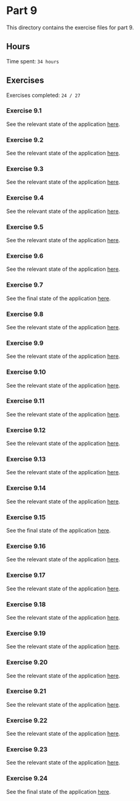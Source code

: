 # Part 9

This directory contains the exercise files for part 9.

## Hours

Time spent: `34 hours`

## Exercises

Exercises completed: `24 / 27`

### Exercise 9.1

See the relevant state of the application [here](https://github.com/rikurauhala/fullstack/tree/a9ef932986746549abedaff55378e38c0bd95a7f/exercises/part09/project).

### Exercise 9.2

See the relevant state of the application [here](https://github.com/rikurauhala/fullstack/tree/e4670f963a9756939cbd25b97807a41a277bfaf6/exercises/part09/project).

### Exercise 9.3

See the relevant state of the application [here](https://github.com/rikurauhala/fullstack/tree/339a4f7d97ef5cf0d480b19f172929b9852b0e6d/exercises/part09/project).

### Exercise 9.4

See the relevant state of the application [here](https://github.com/rikurauhala/fullstack/tree/2af572b387376797f0ec764b069d7c9fa30bff21/exercises/part09/project).

### Exercise 9.5

See the relevant state of the application [here](https://github.com/rikurauhala/fullstack/tree/ebdda15127b9152ff8e0560971fde4ed05c46df2/exercises/part09/project).

### Exercise 9.6

See the relevant state of the application [here](https://github.com/rikurauhala/fullstack/tree/ed4117d1d3c0053e845d67706233d36ba3310286/exercises/part09/project).

### Exercise 9.7

See the final state of the application [here](https://github.com/rikurauhala/fullstack/tree/main/exercises/part09/project).

### Exercise 9.8

See the relevant state of the application [here](https://github.com/rikurauhala/fullstack/tree/7a8574f759b47dfec5accd89fb77292305db33ce/exercises/part09/patientor/backend).

### Exercise 9.9

See the relevant state of the application [here](https://github.com/rikurauhala/fullstack/tree/e0cbc3b043b5f36a3b7af8b4f58f19e3af246cde/exercises/part09/patientor).

### Exercise 9.10

See the relevant state of the application [here](https://github.com/rikurauhala/fullstack/tree/c6188684cabda3732b5ded82bbdd54cb7b9a40ca/exercises/part09/patientor).

### Exercise 9.11

See the relevant state of the application [here](https://github.com/rikurauhala/fullstack/tree/aef0eeb2df4dbbb5c9ea03a576523ebc16c1cf5b/exercises/part09/patientor).

### Exercise 9.12

See the relevant state of the application [here](https://github.com/rikurauhala/fullstack/tree/7d8f4b3465fdfcd8033b4711ad2b454a730ff078/exercises/part09/patientor).

### Exercise 9.13

See the relevant state of the application [here](https://github.com/rikurauhala/fullstack/tree/ebd8ca938d159a4bff0b4a35701f3ef6d501438e/exercises/part09/patientor).

### Exercise 9.14

See the relevant state of the application [here](https://github.com/rikurauhala/fullstack/tree/f19c9347d724579907ac915e33da8828f983176e/exercises/part09/course-information).

### Exercise 9.15

See the final state of the application [here](https://github.com/rikurauhala/fullstack/tree/main/exercises/part09/course-information).

### Exercise 9.16

See the relevant state of the application [here](https://github.com/rikurauhala/fullstack/tree/694d0e4d16058f19944fc4db60860ef74dc89a13/exercises/part09/patientor).

### Exercise 9.17

See the relevant state of the application [here](https://github.com/rikurauhala/fullstack/tree/93cbac31fe7889e129dc00bc9f3bd6740ab7fab0/exercises/part09/patientor).

### Exercise 9.18

See the relevant state of the application [here](https://github.com/rikurauhala/fullstack/tree/5e928c69479dbc24ecb0ae9bd7dedb74b68c843c/exercises/part09/patientor).

### Exercise 9.19

See the relevant state of the application [here](https://github.com/rikurauhala/fullstack/tree/f0e5de27049956103ceb1c9b69c13783ac25d2bf/exercises/part09/patientor).

### Exercise 9.20

See the relevant state of the application [here](https://github.com/rikurauhala/fullstack/tree/8d823d69e6b24183e075c912c5393e71810bdb2d/exercises/part09/patientor).

### Exercise 9.21

See the relevant state of the application [here](https://github.com/rikurauhala/fullstack/tree/04468a273ec98dd0740ee4a8c9b71c28c7a5db4d/exercises/part09/patientor).

### Exercise 9.22

See the relevant state of the application [here](https://github.com/rikurauhala/fullstack/tree/2d38bdace178d1d1ba6a379d26de08aa8bdc1425/exercises/part09/patientor).

### Exercise 9.23

See the relevant state of the application [here](https://github.com/rikurauhala/fullstack/tree/f945a3decb8ed3346add300fc1dedf7d8951853f/exercises/part09/patientor).

### Exercise 9.24

See the final state of the application [here](https://github.com/rikurauhala/fullstack/tree/main/exercises/part09/patientor).
